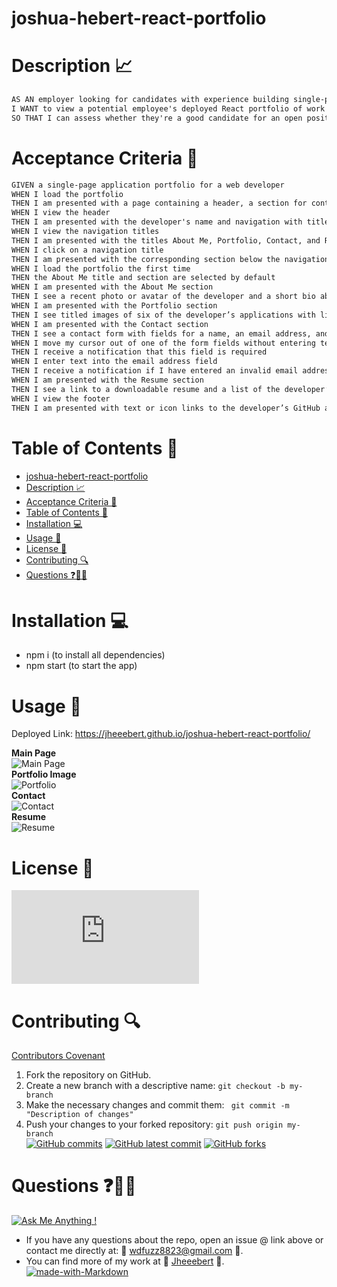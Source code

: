 # joshua-hebert-react-portfolio
# Description 📈

```md
AS AN employer looking for candidates with experience building single-page applications
I WANT to view a potential employee's deployed React portfolio of work samples
SO THAT I can assess whether they're a good candidate for an open position
```

# Acceptance Criteria 📝

```md
GIVEN a single-page application portfolio for a web developer
WHEN I load the portfolio
THEN I am presented with a page containing a header, a section for content, and a footer
WHEN I view the header
THEN I am presented with the developer's name and navigation with titles corresponding to different sections of the portfolio
WHEN I view the navigation titles
THEN I am presented with the titles About Me, Portfolio, Contact, and Resume, and the title corresponding to the current section is highlighted
WHEN I click on a navigation title
THEN I am presented with the corresponding section below the navigation without the page reloading and that title is highlighted
WHEN I load the portfolio the first time
THEN the About Me title and section are selected by default
WHEN I am presented with the About Me section
THEN I see a recent photo or avatar of the developer and a short bio about them
WHEN I am presented with the Portfolio section
THEN I see titled images of six of the developer’s applications with links to both the deployed applications and the corresponding GitHub repositories
WHEN I am presented with the Contact section
THEN I see a contact form with fields for a name, an email address, and a message
WHEN I move my cursor out of one of the form fields without entering text
THEN I receive a notification that this field is required
WHEN I enter text into the email address field
THEN I receive a notification if I have entered an invalid email address
WHEN I am presented with the Resume section
THEN I see a link to a downloadable resume and a list of the developer’s proficiencies
WHEN I view the footer
THEN I am presented with text or icon links to the developer’s GitHub and LinkedIn profiles, and their profile on a third platform (Stack Overflow, Twitter)
```

# Table of Contents 📓

- [joshua-hebert-react-portfolio](#joshua-hebert-react-portfolio)
- [Description 📈](#description-)
- [Acceptance Criteria 📝](#acceptance-criteria-)
- [Table of Contents 📓](#table-of-contents-)
- [Installation 💻](#installation-)
- [Usage 📎](#usage-)
- [License 📂](#license-)
- [Contributing 🔍](#contributing-)
- [Questions ❓📧❔](#questions-)

# Installation 💻

- npm i (to install all dependencies)
- npm start (to start the app)

# Usage 📎

Deployed Link: https://jheeebert.github.io/joshua-hebert-react-portfolio/

   <strong>Main Page</strong> <br>
   ![Main Page](./screenshots/mainPage.png) <br>
   <strong>Portfolio Image</strong> <br>
   ![Portfolio](./screenshots/portfolioImage.png) <br>
   <strong>Contact</strong> <br>
   ![Contact](./screenshots/contactImage.png) <br>
      <strong>Resume</strong> <br>
   ![Resume](./screenshots/resumeImage.png) <br>


# License 📂
[![GitHub license](https://badgen.net/github/license/Naereen/Strapdown.js)](https://github.com/Naereen/StrapDown.js/blob/master/LICENSE)

# Contributing 🔍

[Contributors Covenant](https://www.contributor-covenant.org/) <br>

1. Fork the repository on GitHub.
2. Create a new branch with a descriptive name: `git checkout -b my-branch`
3. Make the necessary changes and commit them: ` git commit -m "Description of changes"`
4. Push your changes to your forked repository: `git push origin my-branch`
   <br>
   [![GitHub commits](https://badgen.net/github/commits/Jheeebert/joshua-hebert-react-portfolio)](https://GitHub.com/Jheeebert/joshua-hebert-react-portfolio/commit/)
   [![GitHub latest commit](https://badgen.net/github/Jheeebert/joshua-hebert-react-portfolio/last-commit)](https://GitHub.com/Jheeebert/joshua-hebert-react-portfolio/commit/)
   [![GitHub forks](https://img.shields.io/github/forks/Jheeebert/joshua-hebert-react-portfolio.svg?style=social&label=Fork&maxAge=2592000)](https://GitHub.com/Jheeebert/joshua-hebert-react-portfolio/network/)
   <br>
# Questions ❓📧❔

[![Ask Me Anything !](https://img.shields.io/badge/Ask%20me-anything-1abc9c.svg)](https://GitHub.com/Jheeebert/joshua-hebert-react-portfolio) <br>
* If you have any questions about the repo, open an issue @ link above or contact me directly at:  📧 wdfuzz8823@gmail.com 📧. <br>
* You can find more of my work at 🔖 [Jheeebert](https://github.com/Jheeebert/) 🔖. <br>
[![made-with-Markdown](https://img.shields.io/badge/Made%20with-Markdown-1f425f.svg)](http://commonmark.org)